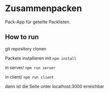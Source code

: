 # Zusammenpacken

Pack-App für geteilte Packlisten.

## How to run

git repository clonen

Packete installieren mit `npm install`

in server/ `npm run server`

in client/ `npm run client`

dann ist die Seite unter localhost:3000 erreichbar